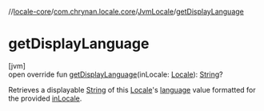 //[locale-core](../../../index.md)/[com.chrynan.locale.core](../index.md)/[JvmLocale](index.md)/[getDisplayLanguage](get-display-language.md)

# getDisplayLanguage

[jvm]\
open override fun [getDisplayLanguage](get-display-language.md)(inLocale: [Locale](../-locale/index.md#-1762194833%2FExtensions%2F-1283056228)): [String](https://kotlinlang.org/api/latest/jvm/stdlib/kotlin/-string/index.html)?

Retrieves a displayable [String](https://kotlinlang.org/api/latest/jvm/stdlib/kotlin/-string/index.html) of this [Locale](../-locale/index.md#-1762194833%2FExtensions%2F-1283056228)'s [language](language.md) value formatted for the provided [inLocale](get-display-language.md).
